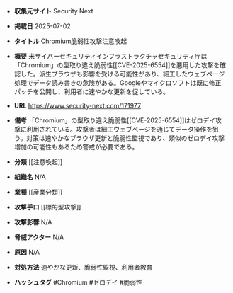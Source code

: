 - **収集元サイト**
Security Next

- **掲載日**
2025-07-02

- **タイトル**
Chromium脆弱性攻撃注意喚起

- **概要**
米サイバーセキュリティインフラストラクチャセキュリティ庁は「Chromium」の型取り違え脆弱性[[CVE-2025-6554]]を悪用した攻撃を確認した。派生ブラウザも影響を受ける可能性があり、細工したウェブページ処理でデータ読み書きの危険がある。Googleやマイクロソフトは既に修正パッチを公開し、利用者に速やかな更新を促している。

- **URL**
https://www.security-next.com/171977

- **備考**
「Chromium」の型取り違え脆弱性[[CVE-2025-6554]]はゼロデイ攻撃に利用されている。攻撃者は細工ウェブページを通じてデータ操作を狙う。対策は速やかなブラウザ更新と脆弱性監視であり、類似のゼロデイ攻撃増加の可能性もあるため警戒が必要である。

- **分類**
[[注意喚起]]

- **組織名**
N/A

- **業種**
[[産業分類]]

- **攻撃手口**
[[標的型攻撃]]

- **攻撃影響**
N/A

- **脅威アクター**
N/A

- **原因**
N/A

- **対処方法**
速やかな更新、脆弱性監視、利用者教育

- **ハッシュタグ**
#Chromium #ゼロデイ #脆弱性
